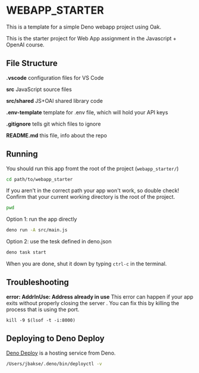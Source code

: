 # WEBAPP_STARTER

This is a template for a simple Deno webapp project using Oak.

This is the starter project for Web App assignment in the Javascript + OpenAI
course.

## File Structure

**.vscode** configuration files for VS Code

**src** JavaScript source files

**src/shared** JS+OAI shared library code

**.env-template** template for .env file, which will hold your API keys

**.gitignore** tells git which files to ignore

**README.md** this file, info about the repo

## Running

You should run this app fromt the root of the project (`webapp_starter/`)

```bash
cd path/to/webapp_starter
```

If you aren't in the correct path your app won't work, so double check! Confirm
that your current working directory is the root of the project.

```bash
pwd
```

Option 1: run the app directly

```bash
deno run -A src/main.js
```

Option 2: use the tesk defined in deno.json

```bash
deno task start
```

When you are done, shut it down by typing `ctrl-c` in the terminal.

## Troubleshooting

**error: AddrInUse: Address already in use** This error can happen if your app
exits without properly closing the server . You can fix this by killing the
process that is using the port.

```
kill -9 $(lsof -t -i:8000)
```

## Deploying to Deno Deploy

[Deno Deploy](https://deno.com/deploy) is a hosting service from Deno.

```bash
/Users/jbakse/.deno/bin/deployctl -v
```
